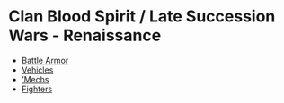 # Clan Blood Spirit / Late Succession Wars - Renaissance 

- [Battle Armor](renaissance/battlearmor.md) 
- [Vehicles](renaissance/vehicles.md) 
- [’Mechs](renaissance/mechs.md) 
- [Fighters](renaissance/fighters.md) 

